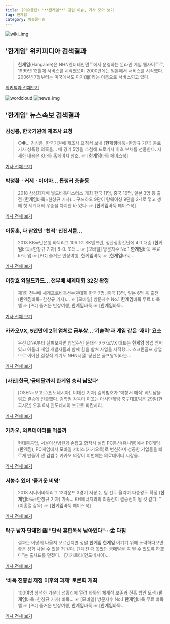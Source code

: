 ```yaml
---
title: (이슈클립) '**한게임**' 관련 이슈, 기사 모아 보기
tag: 한게임
category: 이슈클리핑
---
```

![wiki_img](https://user-images.githubusercontent.com/42597476/44503234-41136a80-a6d0-11e8-9071-6fc6418eafe4.png)
## **'**한게임**'** 위키피디아 검색결과
>**한게임**(Hangame)은 NHN엔터테인먼트에서 운영하는 온라인 게임 웹사이트로, 1999년 12월에 서비스를 시작했으며 2000년에는 일본에서 서비스를 시작했다. 2006년 7월부터는 미국에서도 이지(ijji)라는 이름으로 서비스되고 있다.

<a href="https://ko.wikipedia.org/wiki/한게임" target="_blank">위키백과 전체보기</a>

![wordcloud](https://s3.ap-northeast-2.amazonaws.com/lyrics101-wordcloud/2018-09-01-1535751729.png)
![news_img](https://user-images.githubusercontent.com/42597476/44507050-1206f400-a6e4-11e8-8d98-7ffbfebb353f.png)
## **'**한게임**'** 뉴스속보 검색결과
### 김성룡, 한국기원에 재조사 요청

>○●… 김성룡, 한국기원에 재조사 요청서 보내 (**한게임**바둑=한창규 기자) 동료 기사 성폭행 의혹을... 매 경기 5명을 추첨해 프로기사 휘호 부채를 선물한다. 자세한 내용은 K바둑 홈페이지 참조. ☞ [**한게임**바둑 페이스북]

<a href="http://baduk.hangame.com/news.nhn?gseq=55817&m=view&page=&searchfield=&leagueseq=&searchtext=" target="_blank">기사 전체 보기</a>

### 박정환ㆍ커제ㆍ이야마… 톱랭커 총출동

>2018 삼성화재배 월드바둑마스터스 개최 한국 11명, 중국 16명, 일본 3명 등 출전 (**한게임**바둑=한창규 기자)... 구쯔하오 9단이 탕웨이싱 9단을 2-1로 꺾고 생애 첫 세계대회 우승을 차지한 바 있다. ☞ [**한게임**바둑 페이스북]

<a href="http://baduk.hangame.com/news.nhn?gseq=55816&m=view&page=&searchfield=&leagueseq=&searchtext=" target="_blank">기사 전체 보기</a>

### 이동훈, 다 잡았던 '천적' 신진서를…

>2018 KB국민은행 바둑리그 10R 1G SK엔크린, 정관장황진단에 4-1 대승 (**한게임**바둑=한창규 기자) 8-0. 또래... ☞ [모바일] 방문자수 No.1 **한게임**바둑 무료 바둑 앱 ☞ [PC] 즐거운 반상여행, **한게임**바둑 ☞ [**한게임**바둑...

<a href="http://baduk.hangame.com/news.nhn?gseq=55815&m=view&page=&searchfield=&leagueseq=&searchtext=" target="_blank">기사 전체 보기</a>

### 이창호 와일드카드… 천부배 세계대회 32강 확정

>제1회 천부배 세계프로바둑선수권대회 한국 7명, 중국 13명, 일본 6명 등 출전 (**한게임**바둑=한창규 기자)... ☞ [모바일] 방문자수 No.1 **한게임**바둑 무료 바둑 앱 ☞ [PC] 즐거운 반상여행, **한게임**바둑 ☞ [**한게임**바둑...

<a href="http://baduk.hangame.com/news.nhn?gseq=55803&m=view&page=&searchfield=&leagueseq=&searchtext=" target="_blank">기사 전체 보기</a>

### 카카오VX, 5년만에 2위 업체로 급부상...‘기술력’과 게임 같은 ‘재미’ 요소

>우선 DNA부터 살펴보자면 창업주인 문태식 카카오VX 대표는 **한게임** 창업 멤버였고 아울러 게임 개발자들과 함께 힘을 합쳐 사업을 시작했다. 스크린골프 창업으로 이어진 결정적 계기도 NHN시절 ‘당신은 골프왕’이라는...

<a href="http://www.enewstoday.co.kr/news/articleView.html?idxno=1226241" target="_blank">기사 전체 보기</a>

### [사진]한국,'금메달까지 **한게임** 승리 남았다'

>[OSEN=보고르(인도네시아), 이대선 기자] 김학범호가 '박항서 매직' 베트남을 꺾고 결승에 진출했다. 김학범 감독이 이끄는 아시안게임 축구대표팀은 29일(한국시간) 오후 6시 인도네시아 보고르 파칸사리...

<a href="http://www.osen.co.kr/article/G1110977893" target="_blank">기사 전체 보기</a>

### 카카오, 의료데이터를 먹을까

>현대중공업, 서울아산병원과 손잡고 합작사 설립 PC통신(유니텔)에서 PC게임(**한게임**), PC게임에서 모바일 서비스(카카오톡)로 변신하며 성공한 기업들을 빠르게 만들어 낸 김범수 카카오 의장이 이번에는 의료데이터 시장을...

<a href="http://mirakle.mk.co.kr/view.php?year=2018&no=543162" target="_blank">기사 전체 보기</a>

### 서봉수 있어 '즐거운 비명'

>2018 시니어바둑리그 12라운드 3경기 서봉수, 팀 선두 올리며 다승왕도 확정 (**한게임**바둑=한창규 기자) 가속... KH에너지와의 최종전이 결승전이 될 것 같다. " (이홍열 감독) ☞ [**한게임**바둑 페이스북]

<a href="http://baduk.hangame.com/news.nhn?gseq=55797&m=view&page=&searchfield=&leagueseq=&searchtext=" target="_blank">기사 전체 보기</a>

### 탁구 남자 단체전 銀 "단식·혼합복식 남아있다"···金 다짐

>결과는 어떻게 나올지 모르겠지만 정말 **한게임** **한게임** 이기기 위해 노력하다보면 좋은 성과 나올 수 있을 거 같다. 단체전 때 못땄던 금메달을 꼭 딸 수 있도록 하겠다"는 출사표를 던졌다. 【자카르타(인도네시아)...

<a href="http://www.newsis.com/view/?id=NISX20180829_0000402967&cID=10501&pID=10500" target="_blank">기사 전체 보기</a>

### '바둑 진흥법 제정 이후의 과제' 토론회 개최

>100여명 참석한 가운데 성황리에 열려 바둑의 체계적 보존과 진흥 방안 모색 (**한게임**바둑=한창규 기자) 바둑... ☞ [모바일] 방문자수 No.1 **한게임**바둑 무료 바둑 앱 ☞ [PC] 즐거운 반상여행, **한게임**바둑 ☞ [**한게임**바둑...

<a href="http://baduk.hangame.com/news.nhn?gseq=55796&m=view&page=&searchfield=&leagueseq=&searchtext=" target="_blank">기사 전체 보기</a>


